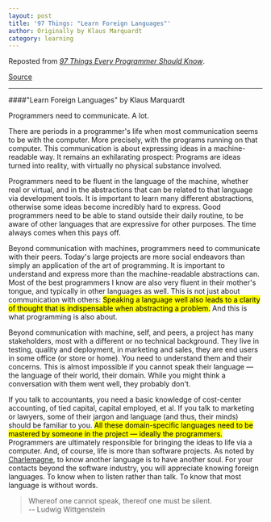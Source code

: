 ```yaml
---
layout: post
title: '97 Things: "Learn Foreign Languages"'
author: Originally by Klaus Marquardt
category: learning
---
```


Reposted from [<i class="fa fa-book"></i> *97 Things Every Programmer Should Know*](http://www.amazon.com/Things-Every-Programmer-Should-Know-ebook/dp/B0039OVIAK/ref=tmm_kin_title_0?_encoding=UTF8&amp;sr=8-1&amp;qid=1427176231).

[<i class="fa fa-list-alt"></i> Source](http://programmer.97things.oreilly.com/wiki/index.php/Learn_Foreign_Languages)

---

####"Learn Foreign Languages" by Klaus Marquardt

Programmers need to communicate. A lot.

There are periods in a programmer's life when most communication seems to be with the computer. More precisely, with the programs running on that computer. This communication is about expressing ideas in a machine-readable way. It remains an exhilarating prospect: Programs are ideas turned into reality, with virtually no physical substance involved.

Programmers need to be fluent in the language of the machine, whether real or virtual, and in the abstractions that can be related to that language via development tools. It is important to learn many different abstractions, otherwise some ideas become incredibly hard to express. Good programmers need to be able to stand outside their daily routine, to be aware of other languages that are expressive for other purposes. The time always comes when this pays off.

Beyond communication with machines, programmers need to communicate with their peers. Today's large projects are more social endeavors than simply an application of the art of programming. It is important to understand and express more than the machine-readable abstractions can. Most of the best programmers I know are also very fluent in their mother's tongue, and typically in other languages as well. This is not just about communication with others: <mark>Speaking a language well also leads to a clarity of thought that is indispensable when abstracting a problem.</mark> And this is what programming is also about.

Beyond communication with machine, self, and peers, a project has many stakeholders, most with a different or no technical background. They live in testing, quality and deployment, in marketing and sales, they are end users in some office (or store or home). You need to understand them and their concerns. This is almost impossible if you cannot speak their language — the language of their world, their domain. While you might think a conversation with them went well, they probably don't.

If you talk to accountants, you need a basic knowledge of cost-center accounting, of tied capital, capital employed, et al. If you talk to marketing or lawyers, some of their jargon and language (and thus, their minds) should be familiar to you. <mark>All these domain-specific languages need to be mastered by someone in the project — ideally the programmers.</mark> Programmers are ultimately responsible for bringing the ideas to life via a computer.
And, of course, life is more than software projects. As noted by [Charlemagne](http://en.wikipedia.org/wiki/Charlemagne), to know another language is to have another soul. For your contacts beyond the software industry, you will appreciate knowing foreign languages. To know when to listen rather than talk. To know that most language is without words.

>Whereof one cannot speak, thereof one must be silent.  
>-- Ludwig Wittgenstein